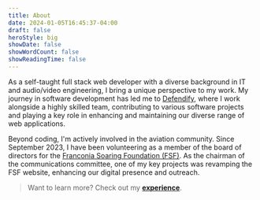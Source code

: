 ```yaml
---
title: About
date: 2024-01-05T16:45:37-04:00
draft: false
heroStyle: big
showDate: false
showWordCount: false
showReadingTime: false
---
```


As a self-taught full stack web developer with a diverse background in IT and audio/video engineering, I bring a unique perspective to my work. My journey in software development has led me to [Defendify](https://defendify.com), where I work alongside a highly skilled team, contributing to various software projects and playing a key role in enhancing and maintaining our diverse range of web applications.

Beyond coding, I'm actively involved in the aviation community. Since September 2023, I have been volunteering as a member of the board of directors for the [Franconia Soaring Foundation (FSF)](https://soarfranconia.org). As the chairman of the communications committee, one of my key projects was revamping the FSF website, enhancing our digital presence and outreach.

> Want to learn more? Check out my [**experience**](/resume).
